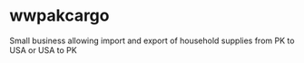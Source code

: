 # wwpakcargo
Small business allowing import and export of household supplies from PK to USA or USA to PK  
